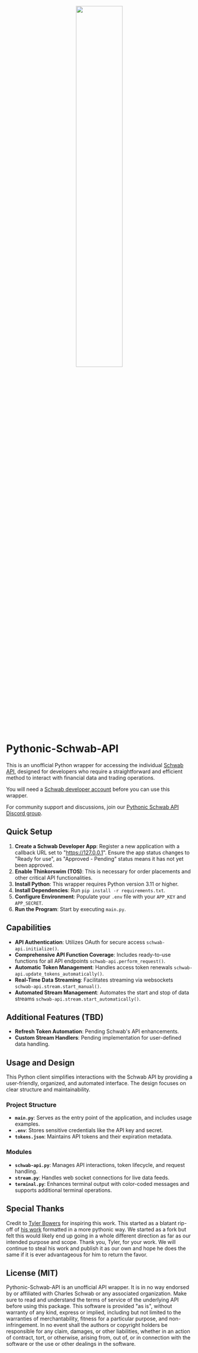 <p align="center"><img width="50%" src="https://github.com/Patch-Code-Prosperity/Pythonic-Schwab-API/assets/31261577/a8f48499-fac4-400a-afe1-72f0dadf9631"></p>

# Pythonic-Schwab-API
This is an unofficial Python wrapper for accessing the individual [Schwab API](), designed for developers who require a straightforward and efficient method to interact with financial data and trading operations.

You will need a [Schwab developer account](https://beta-developer.schwab.com/) before you can use this wrapper.

For community support and discussions, join our [Pythonic Schwab API Discord group](https://discord.gg/6XMYKEFr).

## Quick Setup
1. **Create a Schwab Developer App**: Register a new application with a callback URL set to "https://127.0.0.1". Ensure the app status changes to "Ready for use", as "Approved - Pending" status means it has not yet been approved.
2. **Enable Thinkorswim (TOS)**: This is necessary for order placements and other critical API functionalities.
3. **Install Python**: This wrapper requires Python version 3.11 or higher.
4. **Install Dependencies**: Run `pip install -r requirements.txt`.
5. **Configure Environment**: Populate your `.env` file with your `APP_KEY` and `APP_SECRET`.
6. **Run the Program**: Start by executing `main.py`.

## Capabilities
- **API Authentication**: Utilizes OAuth for secure access `schwab-api.initialize()`.
- **Comprehensive API Function Coverage**: Includes ready-to-use functions for all API endpoints `schwab-api.perform_request()`.
- **Automatic Token Management**: Handles access token renewals `schwab-api.update_tokens_automatically()`.
- **Real-Time Data Streaming**: Facilitates streaming via websockets `schwab-api.stream.start_manual()`.
- **Automated Stream Management**: Automates the start and stop of data streams `schwab-api.stream.start_automatically()`.

## Additional Features (TBD)
- **Refresh Token Automation**: Pending Schwab's API enhancements.
- **Custom Stream Handlers**: Pending implementation for user-defined data handling.

## Usage and Design
This Python client simplifies interactions with the Schwab API by providing a user-friendly, organized, and automated interface. The design focuses on clear structure and maintainability.

### Project Structure
- **`main.py`**: Serves as the entry point of the application, and includes usage examples.
- **`.env`**: Stores sensitive credentials like the API key and secret.
- **`tokens.json`**: Maintains API tokens and their expiration metadata.

### Modules
- **`schwab-api.py`**: Manages API interactions, token lifecycle, and request handling.
- **`stream.py`**: Handles web socket connections for live data feeds.
- **`terminal.py`**: Enhances terminal output with color-coded messages and supports additional terminal operations.

## Special Thanks
Credit to [Tyler Bowers](https://github.com/tylerebowers) for inspiring this work. This started as a blatant rip-off of [his work](https://github.com/tylerebowers/Schwab-API-Python) formatted in a more pythonic way. We started as a fork but felt this would likely end up going in a whole different direction as far as our intended purpose and scope. Thank you, Tyler, for your work. We will continue to steal his work and publish it as our own and hope he does the same if it is ever advantageous for him to return the favor.

## License (MIT)
Pythonic-Schwab-API is an unofficial API wrapper. It is in no way endorsed by or affiliated with Charles Schwab or any associated organization. Make sure to read and understand the terms of service of the underlying API before using this package. This software is provided "as is", without warranty of any kind, express or implied, including but not limited to the warranties of merchantability, fitness for a particular purpose, and non-infringement. In no event shall the authors or copyright holders be responsible for any claim, damages, or other liabilities, whether in an action of contract, tort, or otherwise, arising from, out of, or in connection with the software or the use or other dealings in the software.
